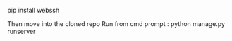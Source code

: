 pip install webssh

Then move into the cloned repo
Run from cmd prompt :
  python manage.py runserver
